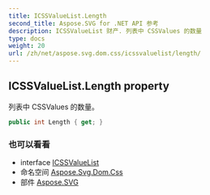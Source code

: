 ```yaml
---
title: ICSSValueList.Length
second_title: Aspose.SVG for .NET API 参考
description: ICSSValueList 财产. 列表中 CSSValues 的数量
type: docs
weight: 20
url: /zh/net/aspose.svg.dom.css/icssvaluelist/length/
---
```

## ICSSValueList.Length property

列表中 CSSValues 的数量。

```csharp
public int Length { get; }
```

### 也可以看看

* interface [ICSSValueList](../)
* 命名空间 [Aspose.Svg.Dom.Css](../../icssvaluelist/)
* 部件 [Aspose.SVG](../../../)


